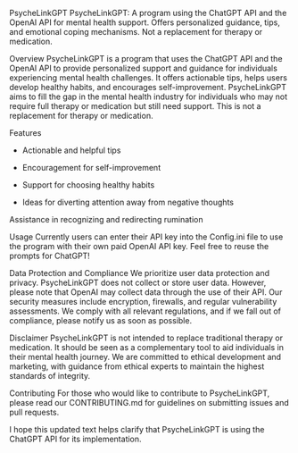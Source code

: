 PsycheLinkGPT
PsycheLinkGPT: A program using the ChatGPT API and the OpenAI API for mental health support. Offers personalized guidance, tips, and emotional coping mechanisms. Not a replacement for therapy or medication.

Overview
PsycheLinkGPT is a program that uses the ChatGPT API and the OpenAI API to provide personalized support and guidance for individuals experiencing mental health challenges. It offers actionable tips, helps users develop healthy habits, and encourages self-improvement. PsycheLinkGPT aims to fill the gap in the mental health industry for individuals who may not require full therapy or medication but still need support. This is not a replacement for therapy or medication.

Features

* Actionable and helpful tips

* Encouragement for self-improvement

* Support for choosing healthy habits

* Ideas for diverting attention away from negative thoughts

Assistance in recognizing and redirecting rumination

Usage
Currently users can enter their API key into the Config.ini file to use the program with their own paid OpenAI API key. Feel free to reuse the prompts for ChatGPT!

Data Protection and Compliance
We prioritize user data protection and privacy. PsycheLinkGPT does not collect or store user data. However, please note that OpenAI may collect data through the use of their API. Our security measures include encryption, firewalls, and regular vulnerability assessments. We comply with all relevant regulations, and if we fall out of compliance, please notify us as soon as possible.

Disclaimer
PsycheLinkGPT is not intended to replace traditional therapy or medication. It should be seen as a complementary tool to aid individuals in their mental health journey. We are committed to ethical development and marketing, with guidance from ethical experts to maintain the highest standards of integrity.

Contributing
For those who would like to contribute to PsycheLinkGPT, please read our CONTRIBUTING.md for guidelines on submitting issues and pull requests.

I hope this updated text helps clarify that PsycheLinkGPT is using the ChatGPT API for its implementation.
